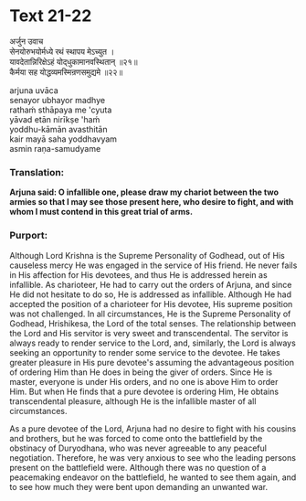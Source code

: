 # Text 21-22

अर्जुन उवाच  
सेनयोरुभयोर्मध्ये रथं स्थापय मेऽच्युत ।  
यावदेतान्निरिक्षेऽहं योद्‌धुकामानवस्थितान् ॥२१॥  
कैर्मया सह योद्धव्यमस्मिन्रणसमुद्यमे ॥२२॥

arjuna uvāca  
senayor ubhayor madhye  
rathaḿ sthāpaya me 'cyuta  
yāvad etān nirīkṣe 'haḿ  
yoddhu-kāmān avasthitān  
kair mayā saha yoddhavyam  
asmin raṇa-samudyame



### Translation:

**Arjuna said: O infallible one, please draw my chariot between the two armies so that I may see those present here, who desire to fight, and with whom I must contend in this great trial of arms.**

### Purport:

Although Lord Krishna is the Supreme Personality of Godhead, out of His causeless mercy He was engaged in the service of His friend. He never fails in His affection for His devotees, and thus He is addressed herein as infallible. As charioteer, He had to carry out the orders of Arjuna, and since He did not hesitate to do so, He is addressed as infallible. Although He had accepted the position of a charioteer for His devotee, His supreme position was not challenged. In all circumstances, He is the Supreme Personality of Godhead, Hrishikesa, the Lord of the total senses. The relationship between the Lord and His servitor is very sweet and transcendental. The servitor is always ready to render service to the Lord, and, similarly, the Lord is always seeking an opportunity to render some service to the devotee. He takes greater pleasure in His pure devotee's assuming the advantageous position of ordering Him than He does in being the giver of orders. Since He is master, everyone is under His orders, and no one is above Him to order Him. But when He finds that a pure devotee is ordering Him, He obtains transcendental pleasure, although He is the infallible master of all circumstances.

As a pure devotee of the Lord, Arjuna had no desire to fight with his cousins and brothers, but he was forced to come onto the battlefield by the obstinacy of Duryodhana, who was never agreeable to any peaceful negotiation. Therefore, he was very anxious to see who the leading persons present on the battlefield were. Although there was no question of a peacemaking endeavor on the battlefield, he wanted to see them again, and to see how much they were bent upon demanding an unwanted war.